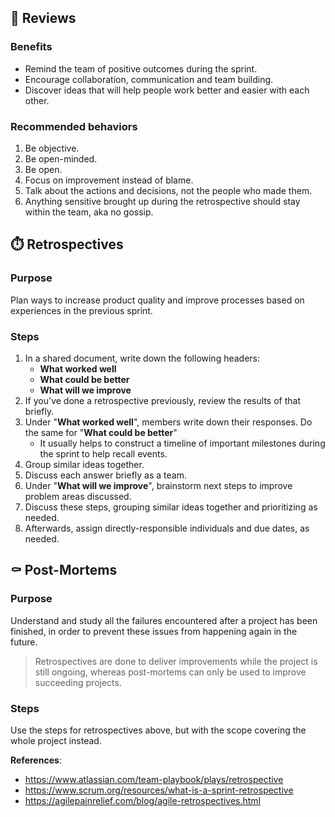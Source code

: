 ##  💫 Reviews

### Benefits

* Remind the team of positive outcomes during the sprint.
* Encourage collaboration, communication and team building.
* Discover ideas that will help people work better and easier with each other.

### Recommended behaviors

1. Be objective.
2. Be open-minded.
3. Be open.
4. Focus on improvement instead of blame.
5. Talk about the actions and decisions, not the people who made them.
6. Anything sensitive brought up during the retrospective should stay within the team, aka no gossip.


##  ⏱️ Retrospectives

### Purpose

Plan ways to increase product quality and improve processes based on experiences in the previous sprint.

### Steps

1. In a shared document, write down the following headers:  
   + **What worked well**  
   + **What could be better**  
   + **What will we improve**  
2. If you've done a retrospective previously, review the results of that briefly.
3. Under "**What worked well**", members write down their responses. Do the same for "**What could be better**"  
   + It usually helps to construct a timeline of important milestones during the sprint to help recall events.
4. Group similar ideas together.
5. Discuss each answer briefly as a team.
6. Under "**What will we improve**", brainstorm next steps to improve problem areas discussed.
7. Discuss these steps, grouping similar ideas together and prioritizing as needed.
8. Afterwards, assign directly-responsible individuals and due dates, as needed.


##  ⚰️ Post-Mortems

### Purpose

Understand and study all the failures encountered after a project has been finished, in order to prevent these issues from happening again in the future.

> Retrospectives are done to deliver improvements while the project is still ongoing, whereas post-mortems can only be used to improve succeeding projects.

### Steps

Use the steps for retrospectives above, but with the scope covering the whole project instead.

**References**:  
* https://www.atlassian.com/team-playbook/plays/retrospective  
* https://www.scrum.org/resources/what-is-a-sprint-retrospective  
* https://agilepainrelief.com/blog/agile-retrospectives.html  